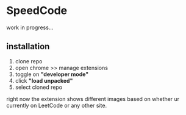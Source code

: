 # SpeedCode

work in progress...

## installation

1. clone repo
2. open chrome >> manage extensions
3. toggle on **"developer mode"**
4. click **"load unpacked"**
5. select cloned repo

right now the extension shows different images based on whether ur currently on LeetCode or any other site.
